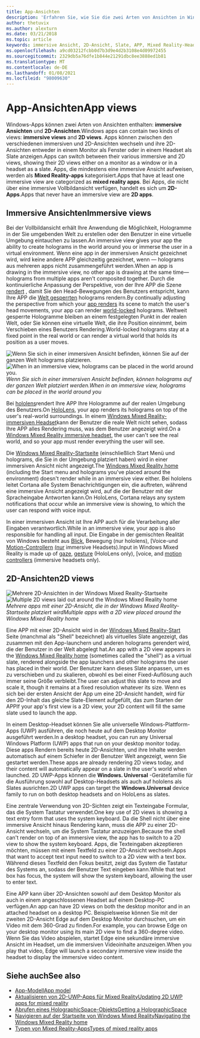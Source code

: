 ```yaml
---
title: App-Ansichten
description: 'Erfahren Sie, wie Sie die zwei Arten von Ansichten in Windows Mixed Reality-Apps verwenden: immersive Ansichten und 2D-Ansichten.'
author: thetuvix
ms.author: alexturn
ms.date: 03/21/2018
ms.topic: article
keywords: immersive Ansicht, 2D-Ansicht, Slate, APP, Mixed Reality-Headset, Windows Mixed Reality-Headset, Virtual Reality-Headset, hololens, mrtk, Mixed Reality Toolkit
ms.openlocfilehash: a9cd03212fcbb0d7b3d9e4d2b3108e4d09972455
ms.sourcegitcommit: 2329db5a76dfe1b844e21291dbc8ee3888ed1b81
ms.translationtype: MT
ms.contentlocale: de-DE
ms.lasthandoff: 01/08/2021
ms.locfileid: "98009630"
---
```

# <a name="app-views"></a><span data-ttu-id="b95cf-104">App-Ansichten</span><span class="sxs-lookup"><span data-stu-id="b95cf-104">App views</span></span>

<span data-ttu-id="b95cf-105">Windows-Apps können zwei Arten von Ansichten enthalten: **immersive Ansichten** und **2D-Ansichten**.</span><span class="sxs-lookup"><span data-stu-id="b95cf-105">Windows apps can contain two kinds of views: **immersive views** and **2D views**.</span></span> <span data-ttu-id="b95cf-106">Apps können zwischen den verschiedenen immersiven und 2D-Ansichten wechseln und ihre 2D-Ansichten entweder in einem Monitor als Fenster oder in einem Headset als Slate anzeigen.</span><span class="sxs-lookup"><span data-stu-id="b95cf-106">Apps can switch between their various immersive and 2D views, showing their 2D views either on a monitor as a window or in a headset as a slate.</span></span> <span data-ttu-id="b95cf-107">Apps, die mindestens eine immersive Ansicht aufweisen, werden als **Mixed Reality-apps** kategorisiert.</span><span class="sxs-lookup"><span data-stu-id="b95cf-107">Apps that have at least one immersive view are categorized as **mixed reality apps**.</span></span> <span data-ttu-id="b95cf-108">Bei Apps, die nicht über eine immersive Vollbildansicht verfügen, handelt es sich um **2D-Apps**.</span><span class="sxs-lookup"><span data-stu-id="b95cf-108">Apps that never have an immersive view are **2D apps**.</span></span>

## <a name="immersive-views"></a><span data-ttu-id="b95cf-109">Immersive Ansichten</span><span class="sxs-lookup"><span data-stu-id="b95cf-109">Immersive views</span></span>

<span data-ttu-id="b95cf-110">Bei der Vollbildansicht erhält Ihre Anwendung die Möglichkeit, Hologramme in der Sie umgebenden Welt zu erstellen oder den Benutzer in eine virtuelle Umgebung eintauchen zu lassen.</span><span class="sxs-lookup"><span data-stu-id="b95cf-110">An immersive view gives your app the ability to create holograms in the world around you or immerse the user in a virtual environment.</span></span> <span data-ttu-id="b95cf-111">Wenn eine app in der immersiven Ansicht gezeichnet wird, wird keine andere APP gleichzeitig gezeichnet, wenn &mdash; holograms aus mehreren apps nicht zusammengeführt werden.</span><span class="sxs-lookup"><span data-stu-id="b95cf-111">When an app is drawing in the immersive view, no other app is drawing at the same time&mdash;holograms from multiple apps aren't composited together.</span></span> <span data-ttu-id="b95cf-112">Durch die kontinuierliche Anpassung der Perspektive, von der Ihre APP die Szene [rendert](../develop/platform-capabilities-and-apis/rendering.md) , damit Sie den Head-Bewegungen des Benutzers entspricht, kann Ihre APP die [Welt gesperrten](coordinate-systems.md) holograms rendern.</span><span class="sxs-lookup"><span data-stu-id="b95cf-112">By continually adjusting the perspective from which your [app renders](../develop/platform-capabilities-and-apis/rendering.md) its scene to match the user's head movements, your app can render [world-locked](coordinate-systems.md) holograms.</span></span> <span data-ttu-id="b95cf-113">Weltweit gesperrte Hologramme bleiben an einem festgelegten Punkt in der realen Welt, oder Sie können eine virtuelle Welt, die ihre Position einnimmt, beim Verschieben eines Benutzers Rendering.</span><span class="sxs-lookup"><span data-stu-id="b95cf-113">World-locked holograms stay at a fixed point in the real world or can render a virtual world that holds its position as a user moves.</span></span>

<span data-ttu-id="b95cf-114">![Wenn Sie sich in einer immersiven Ansicht befinden, können Sie auf der ganzen Welt holograms platzieren.](images/designoverview-940px.jpg)</span><span class="sxs-lookup"><span data-stu-id="b95cf-114">![When in an immersive view, holograms can be placed in the world around you.](images/designoverview-940px.jpg)</span></span><br>
<span data-ttu-id="b95cf-115">*Wenn Sie sich in einer immersiven Ansicht befinden, können holograms auf der ganzen Welt platziert werden.*</span><span class="sxs-lookup"><span data-stu-id="b95cf-115">*When in an immersive view, holograms can be placed in the world around you*</span></span>

<span data-ttu-id="b95cf-116">Bei [hololens](https://docs.microsoft.com/hololens/hololens1-hardware)rendert Ihre APP Ihre Hologramme auf der realen Umgebung des Benutzers.</span><span class="sxs-lookup"><span data-stu-id="b95cf-116">On [HoloLens](https://docs.microsoft.com/hololens/hololens1-hardware), your app renders its holograms on top of the user's real-world surroundings.</span></span> <span data-ttu-id="b95cf-117">In einem [Windows Mixed Reality-immersiven Headset](../discover/immersive-headset-hardware-details.md)kann der Benutzer die reale Welt nicht sehen, sodass Ihre APP alles Rendering muss, was dem Benutzer angezeigt wird.</span><span class="sxs-lookup"><span data-stu-id="b95cf-117">On a [Windows Mixed Reality immersive headset](../discover/immersive-headset-hardware-details.md), the user can't see the real world, and so your app must render everything the user will see.</span></span>

<span data-ttu-id="b95cf-118">Die [Windows Mixed Reality-Startseite](../discover/navigating-the-windows-mixed-reality-home.md) (einschließlich Start Menü und holograms, die Sie in der Umgebung platziert haben) wird in einer immersiven Ansicht nicht angezeigt.</span><span class="sxs-lookup"><span data-stu-id="b95cf-118">The [Windows Mixed Reality home](../discover/navigating-the-windows-mixed-reality-home.md) (including the Start menu and holograms you've placed around the environment) doesn't render while in an immersive view either.</span></span> <span data-ttu-id="b95cf-119">Bei hololens leitet Cortana alle System Benachrichtigungen ein, die auftreten, während eine immersive Ansicht angezeigt wird, auf die der Benutzer mit der Spracheingabe Antworten kann.</span><span class="sxs-lookup"><span data-stu-id="b95cf-119">On HoloLens, Cortana relays any system notifications that occur while an immersive view is showing, to which the user can respond with voice input.</span></span>

<span data-ttu-id="b95cf-120">In einer immersiven Ansicht ist Ihre APP auch für die Verarbeitung aller Eingaben verantwortlich.</span><span class="sxs-lookup"><span data-stu-id="b95cf-120">While in an immersive view, your app is also responsible for handling all input.</span></span> <span data-ttu-id="b95cf-121">Die Eingabe in der gemischten Realität von Windows besteht aus [Blick](gaze-and-commit.md), Bewegung (nur hololens), [Voice-und [Motion-Controllern](motion-controllers.md) [(nur](gaze-and-commit.md#composite-gestures) immersive Headsets).</span><span class="sxs-lookup"><span data-stu-id="b95cf-121">Input in Windows Mixed Reality is made up of [gaze](gaze-and-commit.md), [gesture](gaze-and-commit.md#composite-gestures) (HoloLens only), [voice, and [motion controllers](motion-controllers.md) (immersive headsets only).</span></span>

## <a name="2d-views"></a><span data-ttu-id="b95cf-122">2D-Ansichten</span><span class="sxs-lookup"><span data-stu-id="b95cf-122">2D views</span></span>

<span data-ttu-id="b95cf-123">![Mehrere 2D-Ansichten in der Windows Mixed Reality-Startseite](images/teleportation-940px.png)</span><span class="sxs-lookup"><span data-stu-id="b95cf-123">![Multiple 2D views laid out around the Windows Mixed Reality home](images/teleportation-940px.png)</span></span><br>
<span data-ttu-id="b95cf-124">*Mehrere apps mit einer 2D-Ansicht, die in der Windows Mixed Reality-Startseite platziert wird*</span><span class="sxs-lookup"><span data-stu-id="b95cf-124">*Multiple apps with a 2D view placed around the Windows Mixed Reality home*</span></span>

<span data-ttu-id="b95cf-125">Eine APP mit einer 2D-Ansicht wird in der [Windows Mixed Reality-Start](../discover/navigating-the-windows-mixed-reality-home.md) Seite (manchmal als "Shell" bezeichnet) als virtuelles Slate angezeigt, das zusammen mit den App-launchern und anderen holograms gerendert wird, die der Benutzer in der Welt abgelegt hat.</span><span class="sxs-lookup"><span data-stu-id="b95cf-125">An app with a 2D view appears in the [Windows Mixed Reality home](../discover/navigating-the-windows-mixed-reality-home.md) (sometimes called the "shell") as a virtual slate, rendered alongside the app launchers and other holograms the user has placed in their world.</span></span> <span data-ttu-id="b95cf-126">Der Benutzer kann dieses Slate anpassen, um es zu verschieben und zu skalieren, obwohl es bei einer Fixed-Auflösung auch immer seine Größe verbleibt.</span><span class="sxs-lookup"><span data-stu-id="b95cf-126">The user can adjust this slate to move and scale it, though it remains at a fixed resolution whatever its size.</span></span> <span data-ttu-id="b95cf-127">Wenn es sich bei der ersten Ansicht der App um eine 2D-Ansicht handelt, wird für den 2D-Inhalt das gleiche Slate-Element aufgefüllt, das zum Starten der APP</span><span class="sxs-lookup"><span data-stu-id="b95cf-127">If your app's first view is a 2D view, your 2D content will fill the same slate used to launch the app.</span></span>

<span data-ttu-id="b95cf-128">In einem Desktop-Headset können Sie alle universelle Windows-Plattform-Apps (UWP) ausführen, die noch heute auf dem Desktop Monitor ausgeführt werden.</span><span class="sxs-lookup"><span data-stu-id="b95cf-128">In a desktop headset, you can run any Universal Windows Platform (UWP) apps that run on your desktop monitor today.</span></span> <span data-ttu-id="b95cf-129">Diese apps Rendern bereits heute 2D-Ansichten, und ihre Inhalte werden automatisch auf einem Schiefer in der Benutzer Welt angezeigt, wenn Sie gestartet werden.</span><span class="sxs-lookup"><span data-stu-id="b95cf-129">These apps are already rendering 2D views today, and their content will automatically appear on a slate in the user's world when launched.</span></span> <span data-ttu-id="b95cf-130">2D UWP-Apps können die **Windows. Universal** -Gerätefamilie für die Ausführung sowohl auf Desktop-Headsets als auch auf hololens als Slates ausrichten.</span><span class="sxs-lookup"><span data-stu-id="b95cf-130">2D UWP apps can target the **Windows.Universal** device family to run on both desktop headsets and on HoloLens as slates.</span></span>

<span data-ttu-id="b95cf-131">Eine zentrale Verwendung von 2D-Sichten zeigt ein Texteingabe Formular, das die System Tastatur verwendet.</span><span class="sxs-lookup"><span data-stu-id="b95cf-131">One key use of 2D views is showing a text entry form that uses the system keyboard.</span></span> <span data-ttu-id="b95cf-132">Da die Shell nicht über eine immersive Ansicht hinaus Rendering kann, muss die APP zu einer 2D-Ansicht wechseln, um die System Tastatur anzuzeigen.</span><span class="sxs-lookup"><span data-stu-id="b95cf-132">Because the shell can't render on top of an immersive view, the app has to switch to a 2D view to show the system keyboard.</span></span> <span data-ttu-id="b95cf-133">Apps, die Texteingaben akzeptieren möchten, müssen mit einem Textfeld zu einer 2D-Ansicht wechseln.</span><span class="sxs-lookup"><span data-stu-id="b95cf-133">Apps that want to accept text input need to switch to a 2D view with a text box.</span></span> <span data-ttu-id="b95cf-134">Während dieses Textfeld den Fokus besitzt, zeigt das System die Tastatur des Systems an, sodass der Benutzer Text eingeben kann.</span><span class="sxs-lookup"><span data-stu-id="b95cf-134">While that text box has focus, the system will show the system keyboard, allowing the user to enter text.</span></span>

<span data-ttu-id="b95cf-135">Eine APP kann über 2D-Ansichten sowohl auf dem Desktop Monitor als auch in einem angeschlossenen Headset auf einem Desktop-PC verfügen.</span><span class="sxs-lookup"><span data-stu-id="b95cf-135">An app can have 2D views on both the desktop monitor and in an attached headset on a desktop PC.</span></span> <span data-ttu-id="b95cf-136">Beispielsweise können Sie mit der zweiten 2D-Ansicht Edge auf dem Desktop Monitor durchsuchen, um ein Video mit dem 360-Grad zu finden.</span><span class="sxs-lookup"><span data-stu-id="b95cf-136">For example, you can browse Edge on your desktop monitor using its main 2D view to find a 360-degree video.</span></span> <span data-ttu-id="b95cf-137">Wenn Sie das Video abspielen, startet Edge eine sekundäre immersive Ansicht im Headset, um die immersiven Videoinhalte anzuzeigen.</span><span class="sxs-lookup"><span data-stu-id="b95cf-137">When you play that video, Edge will launch a secondary immersive view inside the headset to display the immersive video content.</span></span>

## <a name="see-also"></a><span data-ttu-id="b95cf-138">Siehe auch</span><span class="sxs-lookup"><span data-stu-id="b95cf-138">See also</span></span>

* [<span data-ttu-id="b95cf-139">App-Modell</span><span class="sxs-lookup"><span data-stu-id="b95cf-139">App model</span></span>](app-model.md)
* [<span data-ttu-id="b95cf-140">Aktualisieren von 2D-UWP-Apps für Mixed Reality</span><span class="sxs-lookup"><span data-stu-id="b95cf-140">Updating 2D UWP apps for mixed reality</span></span>](../develop/porting-apps/building-2d-apps.md)
* [<span data-ttu-id="b95cf-141">Abrufen eines HolographicSpace-Objekts</span><span class="sxs-lookup"><span data-stu-id="b95cf-141">Getting a HolographicSpace</span></span>](../develop/native/getting-a-holographicspace.md)
* [<span data-ttu-id="b95cf-142">Navigieren auf der Startseite von Windows Mixed Reality</span><span class="sxs-lookup"><span data-stu-id="b95cf-142">Navigating the Windows Mixed Reality home</span></span>](../discover/navigating-the-windows-mixed-reality-home.md)
* [<span data-ttu-id="b95cf-143">Typen von Mixed Reality-Apps</span><span class="sxs-lookup"><span data-stu-id="b95cf-143">Types of mixed reality apps</span></span>](types-of-mixed-reality-apps.md)
